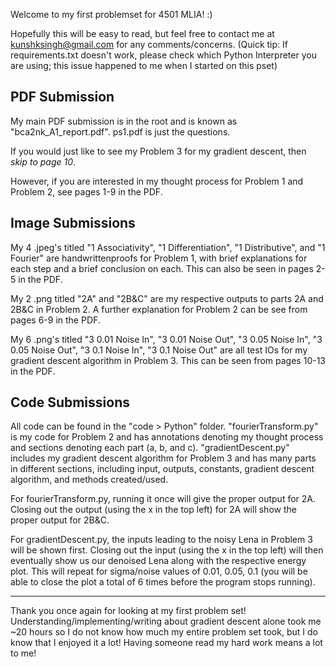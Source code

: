 Welcome to my first problemset for 4501 MLIA! :)

Hopefully this will be easy to read, but feel free to contact me at kunshksingh@gmail.com for any comments/concerns. (Quick tip: If requirements.txt doesn't work, please check which Python Interpreter you are using; this issue happened to me when I started on this pset)

PDF Submission
---
My main PDF submission is in the root and is known as "bca2nk_A1_report.pdf". ps1.pdf is just the questions.

If you would just like to see my Problem 3 for my gradient descent, then *skip to page 10*.

However, if you are interested in my thought process for Problem 1 and Problem 2, see pages 1-9 in the PDF. 


Image Submissions
---
My 4 .jpeg's titled "1 Associativity", "1 Differentiation", "1 Distributive", and "1 Fourier" are handwrittenproofs for Problem 1, with brief explanations for each step and a brief conclusion on each. This can also be seen in pages 2-5 in the PDF. 

My 2 .png titled "2A" and "2B&C" are my respective outputs to parts 2A and 2B&C in Problem 2. A further explanation for Problem 2 can be see from pages 6-9 in the PDF.

My 6 .png's titled "3 0.01 Noise In", "3 0.01 Noise Out", "3 0.05 Noise In", "3 0.05 Noise Out", "3 0.1 Noise In", "3 0.1 Noise Out" are all test IOs for my gradient descent algorithm in Problem 3. This can be seen from pages 10-13 in the PDF.


Code Submissions
---
All code can be found in the "code > Python" folder. "fourierTransform.py" is my code for Problem 2 and has annotations denoting my thought process and sections denoting each part (a, b, and c). "gradientDescent.py" includes my gradient descent algorithm for Problem 3 and has many parts in different sections, including input, outputs, constants, gradient descent algorithm, and methods created/used.

For fourierTransform.py, running it once will give the proper output for 2A. Closing out the output (using the x in the top left) for 2A will show the proper output for 2B&C.

<p style ="text-decoration=none">For gradientDescent.py, the inputs leading to the noisy Lena in Problem 3 will be shown first. Closing out the input (using the x in the top left) will then eventually show us our denoised Lena along with the respective energy plot. This will repeat for sigma/noise values of 0.01, 0.05, 0.1 (you will be able to close the plot a total of 6 times before the program stops running).</p>

---
Thank you once again for looking at my first problem set! Understanding/implementing/writing about gradient descent alone took me ~20 hours so I do not know how much my entire problem set took, but I do know that I enjoyed it a lot! Having someone read my hard work means a lot to me!
